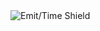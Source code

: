<img src="https://img.shields.io/endpoint?style=for-the-badge&url=https%3A%2F%2Femittime.app%2Fapi%2Fshieldio%2FQgAxKVLdk" alt="Emit/Time Shield" />


<!--
**jasperhartong/jasperhartong** is a ✨ _special_ ✨ repository because its `README.md` (this file) appears on your GitHub profile.

Here are some ideas to get you started:

- 🔭 I’m currently working on ...
- 🌱 I’m currently learning ...
- 👯 I’m looking to collaborate on ...
- 🤔 I’m looking for help with ...
- 💬 Ask me about ...
- 📫 How to reach me: ...
- 😄 Pronouns: ...
- ⚡ Fun fact: ...
-->
